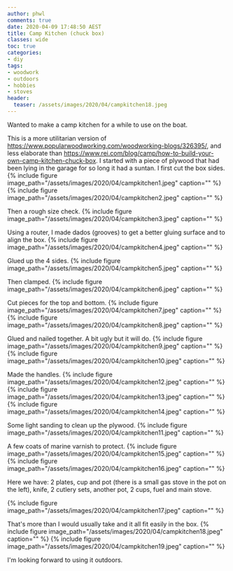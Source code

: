 ```yaml
---
author: phwl
comments: true
date: 2020-04-09 17:48:50 AEST
title: Camp Kitchen (chuck box)
classes: wide
toc: true
categories:
- diy
tags:
- woodwork
- outdoors
- hobbies
- stoves
header:
  teaser: /assets/images/2020/04/campkitchen18.jpeg
---
```


Wanted to make a camp kitchen for a while to use on the boat.

<!-- more -->

This is a more utilitarian version of <https://www.popularwoodworking.com/woodworking-blogs/326395/>, and less elaborate than <https://www.rei.com/blog/camp/how-to-build-your-own-camp-kitchen-chuck-box>.
I started with a piece of plywood that had been lying in the garage for 
so long it had a suntan. I first cut the box sides.
{% include figure image_path="/assets/images/2020/04/campkitchen1.jpeg" caption="" %}
{% include figure image_path="/assets/images/2020/04/campkitchen2.jpeg" caption="" %}

Then a rough size check.
{% include figure image_path="/assets/images/2020/04/campkitchen3.jpeg" caption="" %}

Using a router, I made dados (grooves) to get a better gluing surface
and to align the box.
{% include figure image_path="/assets/images/2020/04/campkitchen4.jpeg" caption="" %}

Glued up the 4 sides.
{% include figure image_path="/assets/images/2020/04/campkitchen5.jpeg" caption="" %}

Then clamped.
{% include figure image_path="/assets/images/2020/04/campkitchen6.jpeg" caption="" %}

Cut pieces for the top and bottom.
{% include figure image_path="/assets/images/2020/04/campkitchen7.jpeg" caption="" %}
{% include figure image_path="/assets/images/2020/04/campkitchen8.jpeg" caption="" %}

Glued and nailed together. A bit ugly but it will do.
{% include figure image_path="/assets/images/2020/04/campkitchen9.jpeg" caption="" %}
{% include figure image_path="/assets/images/2020/04/campkitchen10.jpeg" caption="" %}

Made the handles.
{% include figure image_path="/assets/images/2020/04/campkitchen12.jpeg" caption="" %}
{% include figure image_path="/assets/images/2020/04/campkitchen13.jpeg" caption="" %}
{% include figure image_path="/assets/images/2020/04/campkitchen14.jpeg" caption="" %}

Some light sanding to clean up the plywood.
{% include figure image_path="/assets/images/2020/04/campkitchen11.jpeg" caption="" %}

A few coats of marine varnish to protect.
{% include figure image_path="/assets/images/2020/04/campkitchen15.jpeg" caption="" %}
{% include figure image_path="/assets/images/2020/04/campkitchen16.jpeg" caption="" %}

Here we have: 2 plates, cup and pot (there is a small gas stove in
the pot on the left), knife, 2 cutlery sets, another pot, 2 cups, 
fuel and main stove.

{% include figure image_path="/assets/images/2020/04/campkitchen17.jpeg" caption="" %}

That's more than I would usually take and it all fit easily in the box.
{% include figure image_path="/assets/images/2020/04/campkitchen18.jpeg" caption="" %}
{% include figure image_path="/assets/images/2020/04/campkitchen19.jpeg" caption="" %}

I'm looking forward to using it outdoors.
